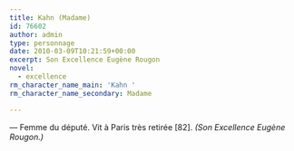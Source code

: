 ```yaml
---
title: Kahn (Madame)
id: 76602
author: admin
type: personnage
date: 2010-03-09T10:21:59+00:00
excerpt: Son Excellence Eugène Rougon
novel:
  - excellence
rm_character_name_main: 'Kahn '
rm_character_name_secondary: Madame

---
```

— Femme du député. Vit à Paris très retirée [82]. _(Son Excellence Eugène Rougon.)_